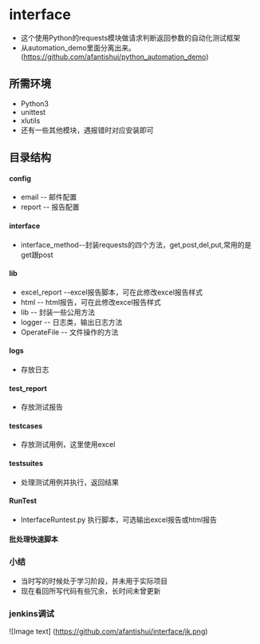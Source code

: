 # interface
* 这个使用Python的requests模块做请求判断返回参数的自动化测试框架
* 从automation_demo里面分离出来。(https://github.com/afantishui/python_automation_demo)

## 所需环境
* Python3
* unittest
* xlutils
* 还有一些其他模块，遇报错时对应安装即可

## 目录结构

#### config
* email -- 邮件配置
* report -- 报告配置
#### interface
* interface_method--封装requests的四个方法，get,post,del,put,常用的是get跟post
#### lib
* excel_report --excel报告脚本，可在此修改excel报告样式
* html -- html报告，可在此修改excel报告样式
* lib -- 封装一些公用方法
* logger -- 日志类，输出日志方法
* OperateFile -- 文件操作的方法
#### logs 
* 存放日志
#### test_report 
* 存放测试报告
#### testcases 
* 存放测试用例，这里使用excel
#### testsuites 
* 处理测试用例并执行，返回结果
#### RunTest 
* InterfaceRuntest.py 执行脚本，可选输出excel报告或html报告
#### 批处理快速脚本

### 小结
* 当时写的时候处于学习阶段，并未用于实际项目
* 现在看回所写代码有些冗余，长时间未曾更新

### jenkins调试
![Image text] (https://github.com/afantishui/interface/jk.png)
